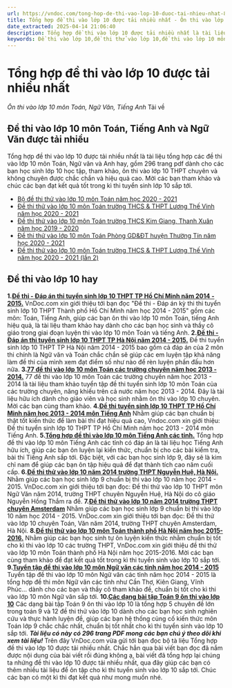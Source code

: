 ```yaml
---
url: https://vndoc.com/tong-hop-de-thi-vao-lop-10-duoc-tai-nhieu-nhat-89540
title: Tổng hợp đề thi vào lớp 10 được tải nhiều nhất - Ôn thi vào lớp 10 môn Toán, Ngữ Văn, Tiếng Anh - VnDoc.com
date_extracted: 2025-04-14 21:06:40
description: Tổng hợp đề thi vào lớp 10 được tải nhiều nhất là tài liệu tổng hợp các đề thi vào lớp 10 môn Toán, Văn, Anh chất lượng, có đáp án được tải nhiều, cho các bạn học sinh và thầy cô tham khảo, học tập, rèn luyện ôn thi vào lớp 10 được chắc chắn và hiệu quả nhất.
keywords: Đề thi vào lớp 10,đề thi thử vào lớp 10,đề thi vào lớp 10 môn Toán,đề thi vào lớp 10 môn Văn,đề thi vào lớp 10 môn Toán có đáp án,đề thi vào lớp 10 môn Ngữ văn,đề thi vào lớp 10 môn Tiếng Anh,luyện thi vào lớp 10 môn Toán,ôn thi vào lớp 10
---
```


# Tổng hợp đề thi vào lớp 10 được tải nhiều nhất
 _Ôn thi vào lớp 10 môn Toán, Ngữ Văn, Tiếng Anh_
Tải về
## **Đề thi vào lớp 10 môn Toán, Tiếng Anh và Ngữ Văn được tải nhiều**
Tổng hợp đề thi vào lớp 10 được tải nhiều nhất là tài liệu tổng hợp các đề thi vào lớp 10 môn Toán, Ngữ văn và Anh hay, gồm 296 trang pdf dành cho các bạn học sinh lớp 10 học tập, tham khảo, ôn thi vào lớp 10 THPT chuyên và không chuyên được chắc chắn và hiệu quả cao. Mời các bạn tham khảo và chúc các bạn đạt kết quả tốt trong kì thi tuyển sinh lớp 10 sắp tới.
  * [Bộ đề thi thử vào lớp 10 môn Toán năm học 2020 - 2021](<https://vndoc.com/bo-de-thi-thu-vao-lop-10-mon-toan-nam-hoc-2020-2021-200400>)
  * [Đề thi thử vào lớp 10 môn Toán trường THCS & THPT Lương Thế Vinh năm học 2020 - 2021](<https://vndoc.com/de-thi-thu-vao-lop-10-mon-toan-truong-thcs-thpt-luong-the-vinh-nam-hoc-2020-2021-192517>)
  * [Đề thi thử vào lớp 10 môn Toán trường THCS Kim Giang, Thanh Xuân năm học 2019 - 2020](<https://vndoc.com/de-thi-thu-vao-lop-10-mon-toan-truong-thcs-thai-thinh-dong-da-lan-1-178868>)
  * [Đề thi thử vào lớp 10 môn Toán Phòng GD&ĐT huyện Thường Tín năm học 2020 - 2021](<https://vndoc.com/de-thi-thu-vao-lop-10-mon-toan-phong-gd-dt-huyen-thuong-tin-nam-hoc-2020-2021-195591>)
  * [Đề thi thử vào lớp 10 môn Toán trường THCS & THPT Lương Thế Vinh năm học 2020 - 2021 \(lần 2\)](<https://vndoc.com/de-thi-thu-vao-lop-10-mon-toan-truong-thcs-thpt-luong-the-vinh-nam-hoc-2020-2021-lan-2-200378>)

## Đề thi vào lớp 10 hay
**1.[Đề thi - Đáp án thi tuyển sinh lớp 10 THPT TP Hồ Chí Minh năm 2014 - 2015.](<https://vndoc.com/de-thi-dap-an-thi-tuyen-sinh-lop-10-thpt-tp-hcm-nam-2014-2015-81980>)**
VnDoc.com xin giới thiệu tới bạn đọc "Đề thi - Đáp án kỳ thi thi tuyển sinh lớp 10 THPT Thành phố Hồ Chí Minh năm học 2014 - 2015" gồm các môn: Toán, Tiếng Anh, giúp các bạn ôn thi vào lớp 10 môn Toán, tiếng Anh hiệu quả, là tài liệu tham khảo hay dành cho các bạn học sinh và thầy cô giáo trong giai đoạn luyện thi vào lớp 10 môn Toán và tiếng Anh.
**2.[Đề thi - Đáp án thi tuyển sinh lớp 10 THPT TP Hà Nội năm 2014 - 2015.](<https://vndoc.com/de-thi-dap-an-thi-tuyen-sinh-lop-10-thpt-tp-ha-noi-nam-2014-2015-81941>)**
Đề thi tuyển sinh lớp 10 THPT TP Hà Nội năm 2014 - 2015 bao gồm cả đáp án của 2 môn thi chính là Ngữ văn và Toán chắc chắn sẽ giúp các em luyện tập khả năng làm đề thi của mình xem đạt điểm số như nào để rèn luyện phấn đấu hơn nữa.
**3.[77 đề thi vào lớp 10 môn Toán các trường chuyên năm học 2013 - 2014.](<https://vndoc.com/77-de-thi-vao-lop-10-mon-toan-cac-truong-chuyen-nam-hoc-2013-2014-80714>)**
77 đề thi vào lớp 10 môn Toán các trường chuyên năm học 2013 - 2014 là tài liệu tham khảo tuyển tập đề thi tuyển sinh lớp 10 môn Toán của các trường chuyên, năng khiếu trên cả nước năm học 2013 - 2014. Đây là tài liệu hữu ích dành cho giáo viên và học sinh nhằm ôn thi vào lớp 10 chuyên. Mời các bạn cùng tham khảo.
**4.[Đề thi tuyển sinh lớp 10 THPT TP Hồ Chí Minh năm học 2013 - 2014 môn Tiếng Anh](<https://vndoc.com/de-thi-tuyen-sinh-lop-10-thpt-tp-ho-chi-minh-nam-hoc-2013-2014-mon-tieng-anh-67125>)**
Nhằm giúp các bạn chuẩn bị thật tốt kiến thức để làm bài thi đạt hiệu quả cao, Vndoc.com xin giới thiệu: Đề thi tuyển sinh lớp 10 THPT TP Hồ Chí Minh năm học 2013 - 2014 môn Tiếng Anh.
**5.[Tổng hợp đề thi vào lớp 10 môn Tiếng Anh các tỉnh.](<https://vndoc.com/tong-hop-de-thi-vao-lop-10-mon-tieng-anh-cac-tinh-85397>)**
Tổng hợp đề thi vào lớp 10 môn Tiếng Anh các tỉnh có đáp án là tài liệu học Tiếng Anh hữu ích, giúp các bạn ôn luyện lại kiến thức, chuẩn bị cho các bài kiểm tra, bài thi Tiếng Anh sắp tới. Đặc biệt, với các bạn học sinh lớp 9, đây sẽ là kim chỉ nam để giúp các bạn ôn tập hiệu quả để đạt thành tích cao năm cuối cấp.
**6.[Đề thi thử vào lớp 10 năm 2014 trường THPT Nguyễn Huệ, Hà Nội.](<https://vndoc.com/de-thi-thu-vao-lop-10-nam-2014-truong-thpt-nguyen-hue-ha-noi-81637>)**
Nhằm giúp các bạn học sinh lớp 9 chuẩn bị thi vào lớp 10 năm học 2014 - 2015. VnDoc.com xin giới thiệu tới bạn đọc: Đề thi thử vào lớp 10 THPT môn Ngữ Văn năm 2014, trường THPT chuyên Nguyễn Huệ, Hà Nội do cô giáo Nguyễn Hồng Thắm ra đề.
**7.[Đề thi thử vào lớp 10 năm 2014 trường THPT chuyên Amsterdam](<https://vndoc.com/de-thi-thu-vao-lop-10-nam-2014-truong-thpt-chuyen-amsterdam-81751>)**
Nhằm giúp các bạn học sinh lớp 9 chuẩn bị thi vào lớp 10 năm học 2014 - 2015. VnDoc.com xin giới thiệu tới bạn đọc: Đề thi thử vào lớp 10 chuyên Toán, Văn năm 2014, trường THPT chuyên Amsterdam, Hà Nội.
**8.[Đề thi thử vào lớp 10 môn Toán thành phố Hà Nội năm học 2015-2016.](<https://vndoc.com/de-thi-thu-vao-lop-10-mon-toan-thanh-pho-ha-noi-nam-hoc-2015-2016-88581>)**
Nhằm giúp các bạn học sinh tự ôn luyện kiến thức nhằm chuẩn bị tốt cho kì thi vào lớp 10 các trường THPT, VnDoc.com xin giới thiệu đề thi thử vào lớp 10 môn Toán thành phố Hà Nội năm học 2015-2016. Mời các bạn cùng tham khảo để đạt kết quả tốt trong kì thi tuyển sinh vào lớp 10 sắp tới.
**9.[Tuyển tập đề thi vào lớp 10 môn Ngữ văn các tỉnh năm học 2014 - 2015](<https://vndoc.com/tuyen-tap-de-thi-vao-lop-10-mon-ngu-van-cac-tinh-nam-hoc-2014-88607>)**
Tuyển tập đề thi vào lớp 10 môn Ngữ văn các tỉnh năm học 2014 - 2015 là tổng hợp đề thi môn Ngữ văn các tỉnh như Cần Thơ, Kiên Giang, Vĩnh Phúc... dành cho các bạn và thầy cô tham khảo đề, chuẩn bị tốt cho kì thi vào lớp 10 môn Ngữ văn sắp tới.
**10.[Các dạng bài tập Toán 9 ôn thi vào lớp 10](<https://vndoc.com/cac-dang-bai-tap-toan-9-on-thi-vao-lop-10-73152>)**
Các dạng bài tập Toán 9 ôn thi vào lớp 10 là tổng hợp 5 chuyên đề lớn trong toán 9 và 12 đề thi thử vào lớp 10 dành cho các bạn học sinh nghiên cứu và thực hành luyện đề, giúp các bạn hệ thống củng cố kiến thức môn Toán lớp 9 chắc chắc nhất, chuẩn bị tốt nhất cho kì thi tuyển sinh vào lớp 10 sắp tới.
_**Tài liệu có này có 296 trang PDF mong các bạn chú ý theo dõi khi xem tài liệu\!**_
Trên đây VnDoc.com vừa gửi tới bạn đọc bộ tà liệu Tổng hợp đề thi vào lớp 10 được tải nhiều nhất. Chắc hẳn qua bài viết bạn đọc đã nắm được nội dung của bài viết rồi đúng không ạ, bài viết đã tổng hợp lại chúng ta nhứng đề thi vào lớp 10 được tải nhiều nhất, qua đây giúp các bạn có thêm nhiều tài liệu để ôn tập cho kì thi tuyển sinh vào lớp 10 sắp tới. Chúc các bạn có một kì thi đạt kết quả như mong muốn nhé.
